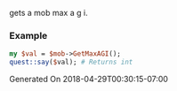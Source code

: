 gets a mob max a g i.
### Example

```perl
my $val = $mob->GetMaxAGI();
quest::say($val); # Returns int
```


Generated On 2018-04-29T00:30:15-07:00